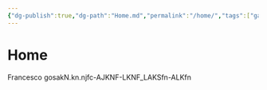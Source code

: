 ```yaml
---
{"dg-publish":true,"dg-path":"Home.md","permalink":"/home/","tags":["gardenEntry"],"created":"2025-09-25"}
---
```


# Home



Francesco gosakN.kn.njfc-AJKNF-LKNF_LAKSfn-ALKfn
